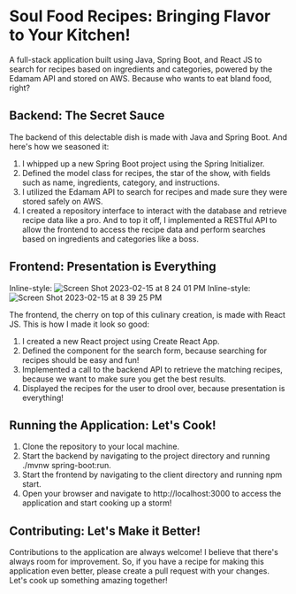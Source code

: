 # Soul Food Recipes: Bringing Flavor to Your Kitchen!

A full-stack application built using Java, Spring Boot, and React JS to search for recipes based on ingredients and categories, powered by the Edamam API and stored on AWS. Because who wants to eat bland food, right?

## Backend: The Secret Sauce
The backend of this delectable dish is made with Java and Spring Boot. And here's how we seasoned it:
1. I whipped up a new Spring Boot project using the Spring Initializer.
2. Defined the model class for recipes, the star of the show, with fields such as name, ingredients, category, and instructions.
3. I utilized the Edamam API to search for recipes and made sure they were stored safely on AWS.
4. I created a repository interface to interact with the database and retrieve recipe data like a pro.
And to top it off, I implemented a RESTful API to allow the frontend to access the recipe data and perform searches based on ingredients and categories like a boss.

## Frontend: Presentation is Everything

Inline-style: 
![Screen Shot 2023-02-15 at 8 24 01 PM](https://user-images.githubusercontent.com/50117853/219252845-5ba97d4b-48cc-42ca-af67-1392ec80597b.png)
Inline-style: 
![Screen Shot 2023-02-15 at 8 39 25 PM](https://user-images.githubusercontent.com/50117853/219254139-f92afced-e775-4015-9649-0bbe365519c9.png)

The frontend, the cherry on top of this culinary creation, is made with React JS. This is how I made it look so good:
1. I created a new React project using Create React App.
2. Defined the component for the search form, because searching for recipes should be easy and fun!
3. Implemented a call to the backend API to retrieve the matching recipes, because we want to make sure you get the best results.
4. Displayed the recipes for the user to drool over, because presentation is everything!


## Running the Application: Let's Cook!
1. Clone the repository to your local machine.
2. Start the backend by navigating to the project directory and running ./mvnw spring-boot:run.
3. Start the frontend by navigating to the client directory and running npm start.
4. Open your browser and navigate to http://localhost:3000 to access the application and start cooking up a storm!

## Contributing: Let's Make it Better!
 Contributions to the application are always welcome! I believe that there's always room for improvement. So, if you have a recipe for making this application even better, please create a pull request with your changes. Let's cook up something amazing together!
